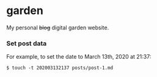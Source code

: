 # garden

My personal ~~blog~~ digital garden website.

### Set post data

For example, to set the date to March 13th, 2020 at 21:37:

```console
$ touch -t 202003132137 posts/post-1.md
```
